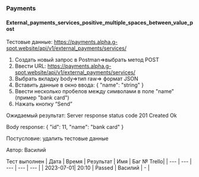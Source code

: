 ### Payments
#### External_payments_services_positive_multiple_spaces_between_value_post

Тестовые данные: https://payments.alpha.g-spot.website/api/v1/external_payments/services/


1. Создать новый запрос в Postman=>выбрать метод POST 
2. Ввести URL: https://payments.alpha.g-spot.website/api/v1/external_payments/services/
3. Выбрать вкладку body=>тип raw=> формат JSON
4. Вставить данные в окно ввода:
{
  "name": "string"
}
5. Ввести несколько пробелов между символами в поле "name" (пример "bank              card")
6. Нажать кнопку “Send”


Ожидаемый результат: Server response status code 201 Created Ok 

Body response:
{
    "id": 11,
    "name": "bank              card"
}

Постусловие: удалить тестовые данные

Автор: Василий


Тест выполнен
|     Дата  | Время | Результат |   Имя   | Баг № Trello|
|     ---   |  ---  |    ---    |   ---   |      ---    |
| 2023-07-01| 20:10 |   Passed  | Василий |       -     | 